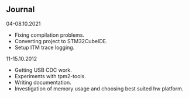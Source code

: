 ## Journal

04-08.10.2021

- Fixing compilation problems.
- Converting project to STM32CubeIDE.
- Setup ITM trace logging.

11-15.10.2012

- Getting USB CDC work.
- Experiments with tpm2-tools.
- Writing documentation.
- Investigation of memory usage and choosing best suited hw platform.

